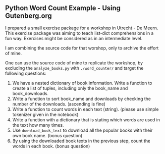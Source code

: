 ## Python Word Count Example - Using Gutenberg.org

I prepared a small exercise package for a workshop in Utrecht - De Meern. This exercise package was aiming to teach list-dict comprehensions in a fun way. Exercises might be considered as in an intermediate level.

I am combining the source code for that worshop, only to archive the effort of mine.

One can use the source code of mine to replicate the workshop, by excluding the `analyze_books.py` with `./word_counter/` and target the following questions:

1. We have a nested dictionary of book information. Write a function to create a list of tuples, including only the book_name and book_downloads.
2. Write a function to sort book_name and downloads by checking the number of the downloads. (ascending is fine)
3. Write a function to count words in each text (string). (please use simple tokenizer given in the notebook)
4. Write a function with a dictionary that is stating which words are used in the text how many times.
5. Use `download_book_text` to download all the popular books with their own book name. (bonus question)
6. By using the downloaded book texts in the previous step, count the words in each book. (bonus question)
